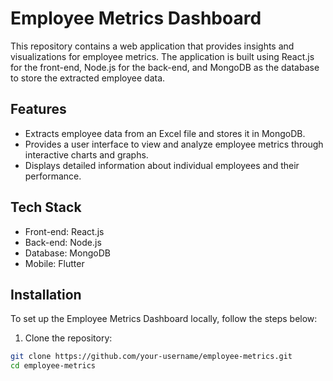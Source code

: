 # Employee Metrics Dashboard

This repository contains a web application that provides insights and visualizations for employee metrics. The application is built using React.js for the front-end, Node.js for the back-end, and MongoDB as the database to store the extracted employee data.

## Features

- Extracts employee data from an Excel file and stores it in MongoDB.
- Provides a user interface to view and analyze employee metrics through interactive charts and graphs.
- Displays detailed information about individual employees and their performance.

## Tech Stack

- Front-end: React.js
- Back-end: Node.js
- Database: MongoDB
- Mobile: Flutter

## Installation

To set up the Employee Metrics Dashboard locally, follow the steps below:

1. Clone the repository:

```bash
git clone https://github.com/your-username/employee-metrics.git
cd employee-metrics
